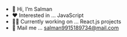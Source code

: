 - 👋 Hi, I’m Salman
- ❤️ Interested in ... JavaScript
- 🧑‍💻 Currently working on ... React.js projects
- 📩 Mail me ... salman9915189734@mail.com

<!---
salman9653/salman9653 is a ✨ special ✨ repository because its `README.md` (this file) appears on your GitHub profile.
You can click the Preview link to take a look at your changes.
--->
